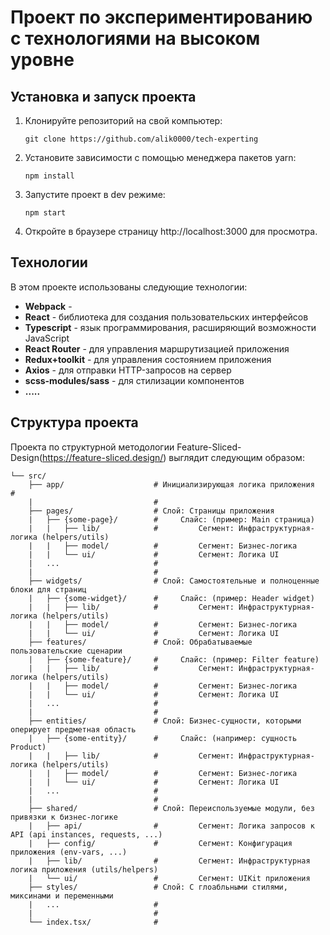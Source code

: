 # Проект по экспериментированию с технологиями на высоком уровне

## Установка и запуск проекта

1. Клонируйте репозиторий на свой компьютер:
    ```shell
    git clone https://github.com/alik0000/tech-experting
    ```
2. Установите зависимости с помощью менеджера пакетов yarn:
    ```shell
    npm install
    ```
3. Запустите проект в dev режиме:
    ```shell
    npm start
    ```
4. Откройте в браузере страницу http://localhost:3000 для просмотра.

## Технологии

В этом проекте использованы следующие технологии:

+ **Webpack** - 
+ **React** - библиотека для создания пользовательских интерфейсов
+ **Typescript** - язык программирования, расширяющий возможности JavaScript
+ **React Router** - для управления маршрутизацией приложения
+ **Redux+toolkit** - для управления состоянием приложения
+ **Axios** - для отправки HTTP-запросов на сервер
+ **scss-modules/sass** - для стилизации компонентов
+ **.....**

## Структура проекта
Проекта по структурной методологии Feature-Sliced-Design(https://feature-sliced.design/) выглядит следующим образом:

```
└── src/
    ├── app/                    # Инициализирующая логика приложения                #
    |                           #
    ├── pages/                  # Слой: Страницы приложения
    |   ├── {some-page}/        #     Слайс: (пример: Main страница)
    |   |   ├── lib/            #         Сегмент: Инфраструктурная-логика (helpers/utils)
    |   |   ├── model/          #         Сегмент: Бизнес-логика
    |   |   └── ui/             #         Сегмент: Логика UI
    |   ...                     #
    |                           #
    ├── widgets/                # Слой: Самостоятельные и полноценные блоки для страниц
    |   ├── {some-widget}/      #     Слайс: (пример: Header widget)
    |   |   ├── lib/            #         Сегмент: Инфраструктурная-логика (helpers/utils)
    |   |   ├── model/          #         Сегмент: Бизнес-логика
    |   |   └── ui/             #         Сегмент: Логика UI
    ├── features/               # Слой: Обрабатываемые пользовательские сценарии
    |   ├── {some-feature}/     #     Слайс: (пример: Filter feature)
    |   |   ├── lib/            #         Сегмент: Инфраструктурная-логика (helpers/utils)
    |   |   ├── model/          #         Сегмент: Бизнес-логика
    |   |   └── ui/             #         Сегмент: Логика UI
    |   ...                     #
    |                           #
    ├── entities/               # Слой: Бизнес-сущности, которыми оперирует предметная область
    |   ├── {some-entity}/      #     Слайс: (например: сущность Product)
    |   |   ├── lib/            #         Сегмент: Инфраструктурная-логика (helpers/utils)
    |   |   ├── model/          #         Сегмент: Бизнес-логика
    |   |   └── ui/             #         Сегмент: Логика UI
    |   ...                     #
    |                           #
    ├── shared/                 # Слой: Переиспользуемые модули, без привязки к бизнес-логике
    |   ├── api/                #         Сегмент: Логика запросов к API (api instances, requests, ...)
    |   ├── config/             #         Сегмент: Конфигурация приложения (env-vars, ...)
    |   ├── lib/                #         Сегмент: Инфраструктурная логика приложения (utils/helpers)
    |   └── ui/                 #         Сегмент: UIKit приложения
    ├── styles/                 # Слой: С глоабльными стилями, миксинами и переменными
    |   ...                     #
    |                           #
    └── index.tsx/              #
```
